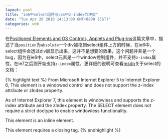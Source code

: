 ```yaml
---
layout: post
title: "ie6中select组件与css中z-index的冲突"
date: "Tue Apr 20 2010 14:13:00 GMT+0800 (CST)"
categories: web
---
```


在[Positioned Elements and OS Controls, Applets and Plug-ins](http://www.webreference.com/dhtml/diner/seethru/)这篇文章中，描述了当`position`为`absolute`一个div被拖到select组件上方的时候，在ie6中，select组件会透过div层显示出来，这并不是想要的效果，这个问题并非是一个bug，因为在ie6中，select元素是一个window控制组件，并不支持`z-index`属性，在ie7之后则开始支持`z-index`属性，更详细的说明可查看[msdn](http://msdn.microsoft.com/en-us/library/ms535893.aspx)关于select的文档：

{% highlight text %}
From Microsoft Internet Explorer 5 to Internet Explorer 6, This element is a windowed control and does not support the z-index attribute or zIndex property.

As of Internet Explorer 7, this element is windowless and supports the z-index attribute and the zIndex property. The SELECT element does not require a strict doctype to enable windowless functionality.

This element is an inline element.

This element requires a closing tag.
{% endhighlight %}
